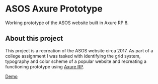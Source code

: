 # ASOS Axure Prototype

Working prototype of the ASOS website built in Axure RP 8.

## About this project

This project is a recreation of the ASOS website circa 2017. As part of a college assignment I was tasked with identifying the grid system, typography and color scheme of a popular website and recreating a functioning prototype using [Axure RP](https://www.axure.com/).

[Demo](http://unique-yoke.surge.sh)
